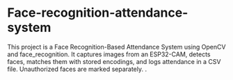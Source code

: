 # Face-recognition-attendance-system
This project is a Face Recognition-Based Attendance System using OpenCV and face_recognition. It captures images from an ESP32-CAM, detects faces, matches them with stored encodings, and logs attendance in a CSV file. Unauthorized faces are marked separately.
.
